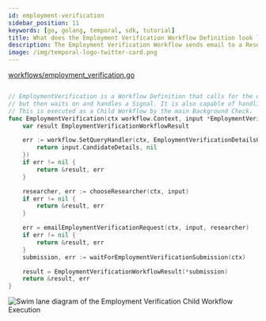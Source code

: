 ```yaml
---
id: employment-verification
sidebar_position: 11
keywords: [go, golang, temporal, sdk, tutorial]
title: What does the Employment Verification Workflow Definition look like?
description: The Employment Verification Workflow sends email to a Researcher via an Activity Execution and waits on a Signal.
image: /img/temporal-logo-twitter-card.png
---
```


<!--SNIPSTART background-checks-employment-verification-workflow-definition-->
[workflows/employment_verification.go](https://github.com/temporalio/background-checks/blob/master/workflows/employment_verification.go)
```go

// EmploymentVerification is a Workflow Definition that calls for the execution of a Side Effect, and an Activity,
// but then waits on and handles a Signal. It is also capable of handling a Query to get Candidate Details.
// This is executed as a Child Workflow by the main Background Check.
func EmploymentVerification(ctx workflow.Context, input *EmploymentVerificationWorkflowInput) (*EmploymentVerificationWorkflowResult, error) {
	var result EmploymentVerificationWorkflowResult

	err := workflow.SetQueryHandler(ctx, EmploymentVerificationDetailsQuery, func() (CandidateDetails, error) {
		return input.CandidateDetails, nil
	})
	if err != nil {
		return &result, err
	}

	researcher, err := chooseResearcher(ctx, input)
	if err != nil {
		return &result, err
	}

	err = emailEmploymentVerificationRequest(ctx, input, researcher)
	if err != nil {
		return &result, err
	}
	submission, err := waitForEmploymentVerificationSubmission(ctx)

	result = EmploymentVerificationWorkflowResult(*submission)
	return &result, err
}

```
<!--SNIPEND-->

![Swim lane diagram of the Employment Verification Child Workflow Execution](images/employment-verification-flow.svg)
